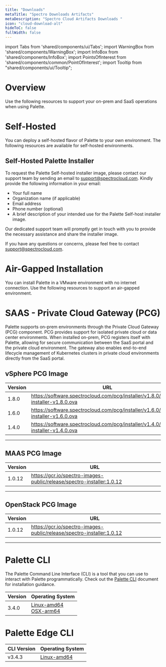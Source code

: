 ```yaml
---
title: "Downloads"
metaTitle: "Spectro Downloads Artifacts"
metaDescription: "Spectro Cloud Artifacts Downloads "
icon: "cloud-download-alt"
hideToC: false
fullWidth: false
---
```


import Tabs from 'shared/components/ui/Tabs';
import WarningBox from 'shared/components/WarningBox';
import InfoBox from 'shared/components/InfoBox';
import PointsOfInterest from 'shared/components/common/PointOfInterest';
import Tooltip from "shared/components/ui/Tooltip";



# Overview


Use the following resources to support your on-prem and SaaS operations when using Palette. 


# Self-Hosted

You can deploy a self-hosted flavor of Palette to your own environment. The following resources are available for self-hosted environments.


## Self-Hosted Palette Installer 

To request the Palette Self-hosted installer image, please contact our support team by sending an email to support@spectrocloud.com. Kindly provide the following information in your email:

- Your full name
- Organization name (if applicable)
- Email address
- Phone number (optional)
- A brief description of your intended use for the Palette Self-host installer image.

Our dedicated support team will promptly get in touch with you to provide the necessary assistance and share the installer image. 

If you have any questions or concerns, please feel free to contact support@spectrocloud.com.

# Air-Gapped Installation

You can install Palette in a VMware environment with no internet connection. Use the following resources to support an air-gapped environment.

# SAAS - Private Cloud Gateway (PCG)


Palette supports on-prem environments through the Private Cloud Gateway (PCG) component. PCG provides support for isolated private cloud or data center environments. When installed on-prem, PCG registers itself with Palette, allowing for secure communication between the SaaS portal and the private cloud environment. The gateway also enables end-to-end lifecycle management of Kubernetes clusters in private cloud environments directly from the SaaS portal. 

## vSphere PCG Image

|Version|URL|
|---|---|
|1.8.0|https://software.spectrocloud.com/pcg/installer/v1.8.0/gateway-installer-v1.8.0.ova|
|1.6.0|https://software.spectrocloud.com/pcg/installer/v1.6.0/gateway-installer-v1.6.0.ova|
|1.4.0|https://software.spectrocloud.com/pcg/installer/v1.4.0/gateway-installer-v1.4.0.ova|
------

## MAAS PCG Image

|Version|URL|
|---|---|
|1.0.12|https://gcr.io/spectro-images-public/release/spectro-installer:1.0.12|
---------

## OpenStack PCG Image

|Version|URL|
|---|---|
|1.0.12|https://gcr.io/spectro-images-public/release/spectro-installer:1.0.12|
-------


# Palette CLI

The Palette Command Line Interface (CLI) is a tool that you can use to interact with Palette programmatically. Check out the [Palette CLI](/palette-cli/install-palette-cli) document for installation guidance.  

|Version| Operating System | 
|---|---|
|3.4.0| [Linux-amd64](https://software.spectrocloud.com/palette-cli/v3.4.0/linux/cli/palette) <br />  [OSX-arm64](https://software.spectrocloud.com/palette-cli/v3.4.0/osx/cli/palette)|



# Palette Edge CLI

CLI Version| Operating System |  
-------|---|
v3.4.3 |  [Linux-amd64](https://software.spectrocloud.com/stylus/v3.4.3/cli/linux/palette-edge) |


